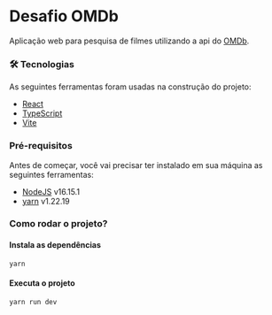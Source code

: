 # Desafio OMDb
Aplicação web para pesquisa de filmes utilizando a api do [OMDb](https://www.omdbapi.com/).

### 🛠 Tecnologias
As seguintes ferramentas foram usadas na construção do projeto:
- [React](https://pt-br.reactjs.org/)
- [TypeScript](https://www.typescriptlang.org/)
- [Vite](https://vitejs.dev/guide/)

### Pré-requisitos
Antes de começar, você vai precisar ter instalado em sua máquina as seguintes ferramentas:
- [NodeJS](https://nodejs.org/en/) v16.15.1
- [yarn](https://classic.yarnpkg.com/en/docs/getting-started) v1.22.19

### Como rodar o projeto?

#### Instala as dependências
```shell
yarn 
```
#### Executa o projeto
```shell
yarn run dev
```

